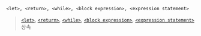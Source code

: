 ```
<let>, <return>, <while>, <block expression>, <expression statement>
```

> [`<let>`](../variable/README.md), [`<return>`](./return.md), [`<while>`](../control_flow/while.md), [`<block expression>`](./block_expression.md), [`<expression statement>`](./expression.md) 상속
